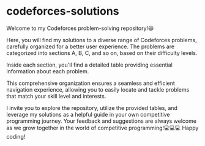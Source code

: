 # codeforces-solutions
Welcome to my Codeforces problem-solving repository!:smiley:

Here, you will find my solutions to a diverse range of Codeforces problems, carefully organized for a better user experience. The problems are categorized into sections A, B, C, and so on, based on their difficulty levels.

Inside each section, you'll find a detailed table providing essential information about each problem.

This comprehensive organization ensures a seamless and efficient navigation experience, allowing you to easily locate and tackle problems that match your skill level and interests.

I invite you to explore the repository, utilize the provided tables, and leverage my solutions as a helpful guide in your own competitive programming journey. Your feedback and suggestions are always welcome as we grow together in the world of competitive programming!:computer::computer::computer: Happy coding!
